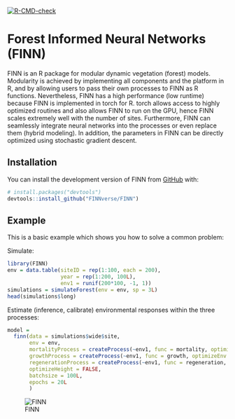 
<!-- badges: start -->

[![R-CMD-check](https://github.com/FINNverse/FINN/actions/workflows/R-CMD-check.yaml/badge.svg)](https://github.com/FINNverse/FINN/actions/workflows/R-CMD-check.yaml)
<!-- badges: end -->

<!-- README.md is generated from README.Rmd. Please edit that file -->

# Forest Informed Neural Networks (FINN)

FINN is an R package for modular dynamic vegetation (forest) models.
Modularity is achieved by implementing all components and the platform
in R, and by allowing users to pass their own processes to FINN as R
functions. Nevertheless, FINN has a high performance (low runtime)
because FINN is implemented in torch for R. torch allows access to
highly optimized routines and also allows FINN to run on the GPU, hence
FINN scales extremely well with the number of sites. Furthermore, FINN
can seamlessly integrate neural networks into the processes or even
replace them (hybrid modeling). In addition, the parameters in FINN can
be directly optimized using stochastic gradient descent.

## Installation

You can install the development version of FINN from
[GitHub](https://github.com/) with:

``` r
# install.packages("devtools")
devtools::install_github("FINNverse/FINN")
```

## Example

This is a basic example which shows you how to solve a common problem:

Simulate:

``` r
library(FINN)
env = data.table(siteID = rep(1:100, each = 200),
                 year = rep(1:200, 100L),
                 env1 = runif(200*100, -1, 1))
simulations = simulateForest(env = env, sp = 3L)
head(simulations$long)
```

Estimate (inference, calibrate) environmental responses within the three
processes:

``` r
model = 
  finn(data = simulations$wide$site,
       env = env,
       mortalityProcess = createProcess(~env1, func = mortality, optimizeEnv = TRUE, optimizeSpecies = FALSE),
       growthProcess = createProcess(~env1, func = growth, optimizeEnv = TRUE, optimizeSpecies = FALSE),
       regenerationProcess = createProcess(~env1, func = regeneration, optimizeEnv = TRUE, optimizeSpecies = FALSE),
       optimizeHeight = FALSE,
       batchsize = 100L,
       epochs = 20L
       )
```

<figure>
<img src="vignettes/annimated-plots/combined_iterations.gif"
alt="FINN" />
<figcaption aria-hidden="true">FINN</figcaption>
</figure>
